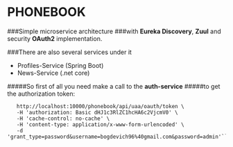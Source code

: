 # **PHONEBOOK**

###Simple microservice architecture 
###with **Eureka Discovery**, **Zuul** and security **OAuth2** implementation.

###There are also several services under it
* Profiles-Service (Spring Boot)
* News-Service (.net core)

#####So first of all you need make a call to the **auth-service** 
#####to get the authorization token:
```curl -X POST \
   http://localhost:10000/phonebook/api/uaa/oauth/token \
   -H 'authorization: Basic dHJ1c3RlZC1hcHA6c2VjcmV0' \
   -H 'cache-control: no-cache' \
   -H 'content-type: application/x-www-form-urlencoded' \
   -d 'grant_type=password&username=bogdevich96%40gmail.com&password=admin'```